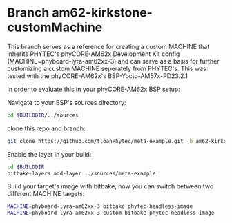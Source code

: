 # Branch am62-kirkstone-customMachine

This branch serves as a reference for creating a custom MACHINE that inherits PHYTEC's phyCORE-AM62x Development Kit config (MACHINE=phyboard-lyra-am62xx-3) and can serve as a basis for further customizing a custom MACHINE seperately from PHYTEC's.
This was tested with the phyCORE-AM62x's BSP-Yocto-AM57x-PD23.2.1

In order to evaluate this in your phyCORE-AM62x BSP setup:

Navigate to your BSP's sources directory: 

```sh
cd $BUILDDIR/../sources
```

clone this repo and branch: 

```sh
git clone https://github.com/tloanPhytec/meta-example.git -b am62-kirkstone-customMachine
```

Enable the layer in your build: 

```sh
cd $BUILDDIR
bitbake-layers add-layer ../sources/meta-example
```

Build your target's image with bitbake, now you can switch between two different MACHINE targets:

```sh
MACHINE=phyboard-lyra-am62xx-3 bitbake phytec-headless-image
MACHINE=phyboard-lyra-am62xx-3-custom bitbake phytec-headless-image
```
